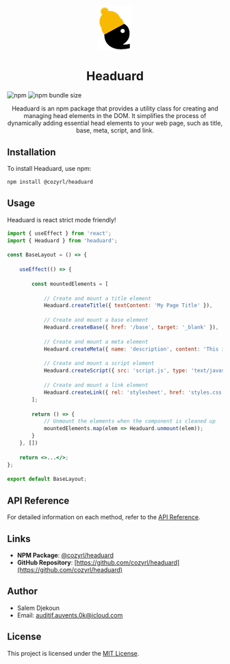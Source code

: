 
<p align="center">
    <img alt="Cozyrl Logo" height="auto" width="80px" src="./assets/images/headuard.logo.png"/>
</p>

<h1 align="center">Headuard</h1>

![npm](https://img.shields.io/npm/v/headuard)
![npm bundle size](https://img.shields.io/bundlephobia/min/headuard)

<p align="center">
Headuard is an npm package that provides a utility class for creating and managing head elements in the DOM. It simplifies the process of dynamically adding essential head elements to your web page, such as title, base, meta, script, and link.
</p>

## Installation

To install Headuard, use npm:

```bash
npm install @cozyrl/headuard
```

## Usage

Headuard is react strict mode friendly!

```jsx
import { useEffect } from 'react';
import { Headuard } from 'headuard';

const BaseLayout = () => {

    useEffect(() => {

        const mountedElements = [

            // Create and mount a title element
            Headuard.createTitle({ textContent: 'My Page Title' }),

            // Create and mount a base element
            Headuard.createBase({ href: '/base', target: '_blank' }),

            // Create and mount a meta element
            Headuard.createMeta({ name: 'description', content: 'This is a description' }),

            // Create and mount a script element
            Headuard.createScript({ src: 'script.js', type: 'text/javascript', async: true }),

            // Create and mount a link element
            Headuard.createLink({ rel: 'stylesheet', href: 'styles.css', type: 'text/css' })
        ];

        return () => {
            // Unmount the elements when the component is cleaned up
            mountedElements.map(elem => Headuard.unmount(elem));  
        }
    }, [])

    return <>...</>;
};

export default BaseLayout;

```

## API Reference

For detailed information on each method, refer to the [API Reference](./api.reference.md).

## Links

- **NPM Package**: [@cozyrl/headuard](https://www.npmjs.com/package/@cozyrl/headuard)
- **GitHub Repository**: [https://github.com/cozyrl/headuard](https://github.com/cozyrl/headuard)

## Author

- Salem Djekoun
- Email: auditif.auvents.0k@icloud.com

## License

This project is licensed under the [MIT License](LICENSE).